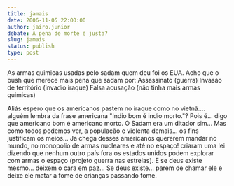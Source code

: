 ```yaml
---
title: jamais
date: 2006-11-05 22:00:00
author: jairo.junior
debate: A pena de morte é justa?
slug: jamais
status: publish 
type: post
---
```


As armas quimicas usadas pelo sadam quem deu foi os EUA.
Acho que o bush que merece mais pena que sadam por:
Assassinato (guerra)
Invasão de território (invadio iraque)
Falsa acusação (não tinha mais armas quimicas)

Aliás espero que os americanos pastem no iraque como no vietnã.... alguém lembra da frase americana "Indio bom é indio morto."? 
Pois é... digo que americano bom é americano morto.
O Sadam era um ditador sim... Mas como todos podemos ver, a população e violenta demais... os fins justificam os meios...
Ja chega desses americanos quererem mandar no mundo, no monopolio de armas nucleares e até no espaço! criaram uma lei dizendo que nenhum outro país fora os estados unidos podem explorar com armas o espaço (projeto guerra nas estrelas).
E se deus existe mesmo... deixem o cara em paz...
Se deus existe... parem de chamar ele e deixe ele matar a fome de crianças passando fome.
